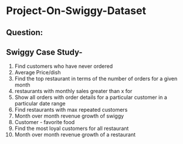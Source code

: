 # Project-On-Swiggy-Dataset
## Question:
## Swiggy Case Study-

1. Find customers who have never ordered
2. Average Price/dish
3. Find the top restaurant in terms of the number of orders for a given month
4. restaurants with monthly sales greater than x for 
5. Show all orders with order details for a particular customer in a particular date range
6. Find restaurants with max repeated customers 
7. Month over month revenue growth of swiggy
8. Customer - favorite food
9. Find the most loyal customers for all restaurant
10. Month over month revenue growth of a restaurant
